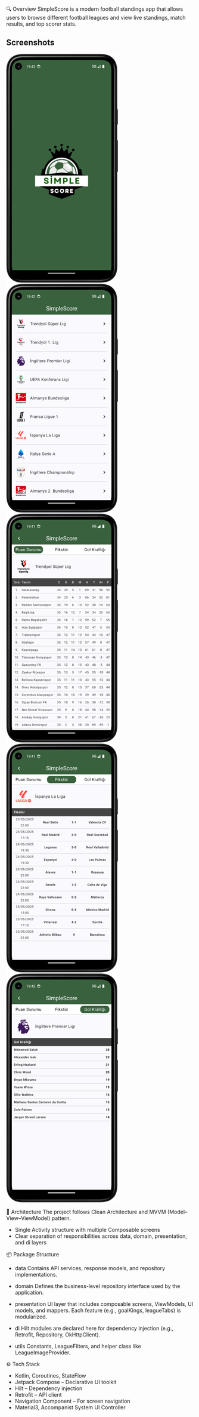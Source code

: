 🔍 Overview
SimpleScore is a modern football standings app that allows users to browse different football leagues and view live standings, match results, and top scorer stats.

## Screenshots

<p float="left">
  <img src="images/splash.png" width="300" />
  <img src="images/leaguelist.png" width="300" />
  <img src="images/leaguestanding.png" width="300" />
  <img src="images/matchresults.png" width="300" />
  <img src="images/goalkings.png" width="300" />
</p>


🧱 Architecture
The project follows Clean Architecture and MVVM (Model–View–ViewModel) pattern.
 * Single Activity structure with multiple Composable screens
 * Clear separation of responsibilities across data, domain, presentation, and di layers

📦 Package Structure

 * data
Contains API services, response models, and repository implementations.

 * domain
Defines the business-level repository interface used by the application.

 * presentation
UI layer that includes composable screens, ViewModels, UI models, and mappers. Each feature (e.g., goalKings, leagueTabs) is modularized.

 * di
Hilt modules are declared here for dependency injection (e.g., Retrofit, Repository, OkHttpClient).

 * utils
Constants, LeagueFilters, and helper class like LeagueImageProvider.

⚙️ Tech Stack
 * Kotlin, Coroutines, StateFlow
 * Jetpack Compose – Declarative UI toolkit
 * Hilt – Dependency injection
 * Retrofit – API client
 * Navigation Component – For screen navigation
 * Material3, Accompanist System UI Controller

